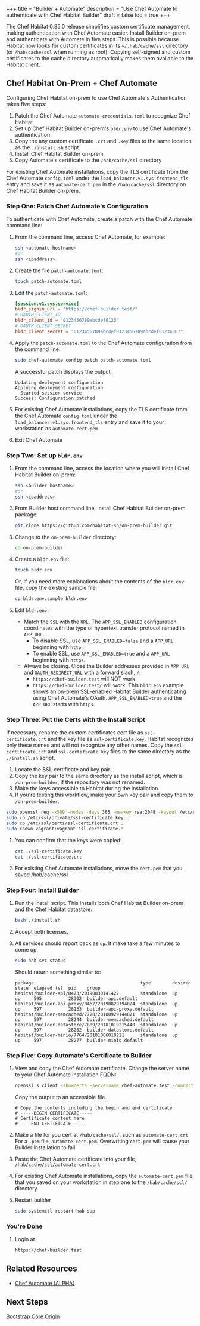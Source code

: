 +++
title = "Builder + Automate"
description = "Use Chef Automate to authenticate with Chef Habitat Builder"
draft = false
toc = true
+++

The Chef Habitat 0.85.0 release simplifies custom certificate management, making authentication with Chef Automate easier. Install Builder on-prem and authenticate with Automate in five steps. This is possible because Habitat now looks for custom certificates in its `~/.hab/cache/ssl` directory (or `/hab/cache/ssl` when running as root). Copying self-signed and custom certificates to the cache directory automatically makes them available to the Habitat client.

## Chef Habitat On-Prem + Chef Automate

Configuring Chef Habitat on-prem to use Chef Automate's Authentication takes five steps:

1. Patch the Chef Automate `automate-credentials.toml` to recognize Chef Habitat
1. Set up Chef Habitat Builder on-prem's `bldr.env` to use Chef Automate's authentication
1. Copy the any custom certificate `.crt` and `.key` files to the same location as the `./install.sh` script.
1. Install Chef Habitat Builder on-prem
1. Copy Automate's certificate to the `/hab/cache/ssl` directory

For existing Chef Automate installations, copy the TLS certificate from the Chef Automate `config.toml` under the `load_balancer.v1.sys.frontend_tls` entry and save it as `automate-cert.pem` in the `/hab/cache/ssl` directory on Chef Habitat Builder on-prem.

### Step One: Patch Chef Automate's Configuration

To authenticate with Chef Automate, create a patch with the Chef Automate command line:

1. From the command line, access Chef Automate, for example:

    ```bash
    ssh <automate hostname>
    #or
    ssh <ipaddress>
    ```

1. Create the file `patch-automate.toml`:

    ```bash
    touch patch-automate.toml
    ```

1. Edit the `patch-automate.toml`:

    ```toml
    [session.v1.sys.service]
    bldr_signin_url = "https://chef-builder.test/"
    # OAUTH_CLIENT_ID
    bldr_client_id = "0123456789abcdef0123"
    # OAUTH_CLIENT_SECRET
    bldr_client_secret = "0123456789abcdef0123456789abcdef01234567"
    ```

1. Apply the `patch-automate.toml` to the Chef Automate configuration from the command line:

    ```bash
    sudo chef-automate config patch patch-automate.toml
    ```

    A successful patch displays the output:

    ```output
    Updating deployment configuration
    Applying deployment configuration
      Started session-service
    Success: Configuration patched
    ```

1. For existing Chef Automate installations, copy the TLS certificate from the Chef Automate `config.toml` under the `load_balancer.v1.sys.frontend_tls` entry and save it to your workstation as `automate-cert.pem`

1. Exit Chef Automate

### Step Two: Set up `bldr.env`

1. From the command line, access the location where you will install Chef Habitat Builder on-prem:

    ```bash
    ssh <builder hostname>
    #or
    ssh <ipaddress>
    ```

1. From Builder host command line, install Chef Habitat Builder on-prem package:

    ```bash
    git clone https://github.com/habitat-sh/on-prem-builder.git
    ```

1. Change to the `on-prem-builder` directory:

    ```bash
    cd on-prem-builder
    ```

1. Create a `bldr.env` file:

    ```bash
    touch bldr.env
    ```

    Or, if you need more explanations about the contents of the `bldr.env` file, copy the existing sample file:

    ```bash
    cp bldr.env.sample bldr.env
    ```

1. Edit `bldr.env`:
      * Match the `SSL` with the `URL`. The `APP_SSL_ENABLED` configuration coordinates  with the type of hypertext transfer protocol named in `APP_URL`.
        * To disable SSL, use `APP_SSL_ENABLED=false` and a `APP_URL` beginning with `http`.
        * To enable SSL, use `APP_SSL_ENABLED=true` and a `APP_URL` beginning with `https`.
      * Always be closing. Close the Builder addresses provided in `APP_URL` and `OAUTH_REDIRECT_URL` with a forward slash, `/`.
        * `https://chef-builder.test` will NOT work.
        * `https://chef-builder.test/` will work.
  This `bldr.env` example shows an on-prem SSL-enabled Habitat Builder authenticating using Chef Automate's OAuth.
  `APP_SSL_ENABLED=true` and the `APP_URL` starts with `https`.

### Step Three: Put the Certs with the Install Script

If necessary, rename the custom certificates cert file as `ssl-certificate.crt` and the key file as `ssl-certificate.key`. Habitat recognizes only these names and will not recognize any other names. Copy the `ssl-certificate.crt` and `ssl-certificate.key` files to the same directory as the `./install.sh` script.

1. Locate the SSL certificate and key pair.
1. Copy the key pair to the same directory as the install script, which is `/on-prem-builder`, if the repository was not renamed.
1. Make the keys accessible to Habitat during the installation.
1. If you're testing this workflow, make your own key pair and copy them to `/on-prem-builder`.

  ```bash
  sudo openssl req -x509 -nodes -days 365 -newkey rsa:2048 -keyout /etc/ssl/private/ssl-certificate.key -out /etc/ssl/certs/ssl-certificate.crt %>
  sudo cp /etc/ssl/private/ssl-certificate.key .
  sudo cp /etc/ssl/certs/ssl-certificate.crt .
  sudo chown vagrant:vagrant ssl-certificate.*
  ```

1. You can confirm that the keys were copied:

    ```bash
    cat ./ssl-certificate.key
    cat ./ssl-certificate.crt
    ```

1. For existing Chef Automate installations, move the `cert.pem` that you saved /hab/cache/ssl

### Step Four: Install Builder

1. Run the install script. This installs both Chef Habitat Builder on-prem and the Chef Habitat datastore:

    ```bash
    bash ./install.sh
    ```

1. Accept both licenses.
1. All services should report back as `up`. It make take a few minutes to come up.

    ```bash
    sudo hab svc status
    ```

    Should return something similar to:

    ```output
    package                                        type        desired  state  elapsed (s)  pid    group
    habitat/builder-api/8473/20190830141422        standalone  up       up     595          28302  builder-api.default
    habitat/builder-api-proxy/8467/20190829194024  standalone  up       up     597          28233  builder-api-proxy.default
    habitat/builder-memcached/7728/20180929144821  standalone  up       up     597          28244  builder-memcached.default
    habitat/builder-datastore/7809/20181019215440  standalone  up       up     597          28262  builder-datastore.default
    habitat/builder-minio/7764/20181006010221      standalone  up       up     597          28277  builder-minio.default
    ```

### Step Five: Copy Automate's Certificate to Builder

1. View and copy the Chef Automate certificate. Change the server name to your Chef Automate installation FQDN:

    ```bash
    openssl s_client -showcerts -servername chef-automate.test -connect chef-automate.test:443 < /dev/null | openssl x509
    ```

    Copy the output to an accessible file.

    ```output
    # Copy the contents including the begin and end certificate
    # -----BEGIN CERTIFICATE-----
    # Certificate content here
    #-----END CERTIFICATE-----
    ```

1. Make a file for you cert at `/hab/cache/ssl/`, such as `automate-cert.crt`. For a `.pem` file, `automate-cert.pem`. Overwriting `cert.pem` will cause your Builder installation to fail.
1. Paste the Chef Automate certificate into your file, `/hab/cache/ssl/automate-cert.crt`
1. For existing Chef Automate installations, copy the `automate-cert.pem` file that you saved on your workstation in step one to the `/hab/cache/ssl/` directory.
1. Restart builder

    ```bash
    sudo systemctl restart hab-sup
    ```

### You're Done

1. Login at

    ```bash
    https://chef-builder.test
    ```

## Related Resources

* [Chef Automate (ALPHA)](https://automate.chef.io/docs/configuration/#alpha-setting-up-automate-as-an-oauth-provider-for-habitat-builder)

## Next Steps

[Bootstrap Core Origin](/docs/bootstrap-core)
